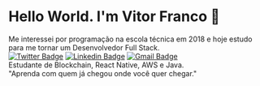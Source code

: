# Hello World. I'm Vitor Franco :ocean:
Me interessei por programação na escola técnica em 2018 e hoje estudo para me tornar um Desenvolvedor Full Stack.<br/>
[![Twitter Badge](https://img.shields.io/badge/-@humblevitor-1d7cb3?style=flat-square&labelColor=1d7cb3&logo=twitter&logoColor=white&link=https://twitter.com/humblevitor)](https://twitter.com/humblevitor) 
[![Linkedin Badge](https://img.shields.io/badge/-Vitor%20Franco-1d7cb3?style=flat-square&logo=Linkedin&logoColor=white&link=https://www.linkedin.com/in/vitoroliveirafranco/)](https://www.linkedin.com/in/vitoroliveirafranco/) 
[![Gmail Badge](https://img.shields.io/badge/-vitoroliveirafranco@gmail.com-1d7cb3?style=flat-square&logo=Gmail&logoColor=white&link=mailto:vitoroliveirafranco@gmail.com)](mailto:vitoroliveirafranco@gmail.com)
 <br/>Estudante de Blockchain, React Native, AWS e Java.
 <br/>"Aprenda com quem já chegou onde você quer chegar."
